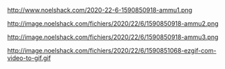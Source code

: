http://www.noelshack.com/2020-22-6-1590850918-ammu1.png

http://image.noelshack.com/fichiers/2020/22/6/1590850918-ammu2.png

http://image.noelshack.com/fichiers/2020/22/6/1590850918-ammu3.png

http://image.noelshack.com/fichiers/2020/22/6/1590851068-ezgif-com-video-to-gif.gif 

